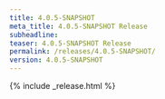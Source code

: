 ```yaml
---
title: 4.0.5-SNAPSHOT
meta_title: 4.0.5-SNAPSHOT Release
subheadline: 
teaser: 4.0.5-SNAPSHOT Release
permalink: /releases/4.0.5-SNAPSHOT/
version: 4.0.5-SNAPSHOT
---
```


{% include _release.html %}
